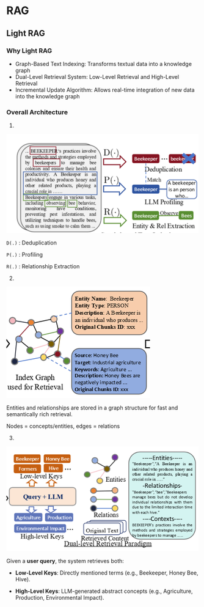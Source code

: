 # RAG
## Light RAG
### Why Light RAG
- Graph-Based Text Indexing: Transforms textual data into a knowledge graph
- Dual-Level Retrieval System: 
Low-Level Retrieval and High-Level Retrieval
- Incremental Update Algorithm: 
Allows real-time integration of new data into the knowledge graph

### Overall Architecture
1. 
![image-20250201124929335](image/1.png)

`D(.)` : Deduplication

`P(.)` : Profiling

`R(.)` : Relationship Extraction

2. 
![image-20250201124929335](image/2.png)

Entities and relationships are stored in a graph structure for fast and semantically rich retrieval.

Nodes = concepts/entities, edges = relations

3. 
![image-20250201124929335](image/3.png)

Given a **user query**, the system retrieves both:

- **Low-Level Keys**: Directly mentioned terms (e.g., Beekeeper, Honey Bee, Hive).

- **High-Level Keys**: LLM-generated abstract concepts (e.g., Agriculture, Production, Environmental Impact).